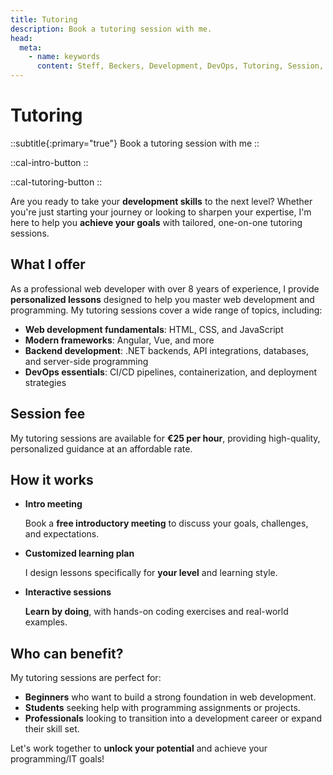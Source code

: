 ```yaml
---
title: Tutoring
description: Book a tutoring session with me.
head:
  meta:
    - name: keywords
      content: Steff, Beckers, Development, DevOps, Tutoring, Session, Tutor, Programming, Web development, Web, .NET, DevOps, Free, Intro meeting
---
```



# Tutoring

::subtitle{:primary="true"}
Book a tutoring session with me
::

<div class="flex flex-col sm:flex-row gap-4 mb-4">

::cal-intro-button
::

::cal-tutoring-button
::

</div>

Are you ready to take your **development skills** to the next level? Whether you're just starting your journey or looking to sharpen your expertise, I'm here to help you **achieve your goals** with tailored, one-on-one tutoring sessions.

## What I offer

As a professional web developer with over 8 years of experience, I provide **personalized lessons** designed to help you master web development and programming. My tutoring sessions cover a wide range of topics, including:

- **Web development fundamentals**: HTML, CSS, and JavaScript
- **Modern frameworks**: Angular, Vue, and more
- **Backend development**: .NET backends, API integrations, databases, and server-side programming
- **DevOps essentials**: CI/CD pipelines, containerization, and deployment strategies

## Session fee

My tutoring sessions are available for **€25 per hour**, providing high-quality, personalized guidance at an affordable rate.

## How it works

- **Intro meeting**
  
  Book a **free introductory meeting** to discuss your goals, challenges, and expectations.
- **Customized learning plan**
  
  I design lessons specifically for **your level** and learning style.
- **Interactive sessions**
  
  **Learn by doing**, with hands-on coding exercises and real-world examples.

## Who can benefit?

My tutoring sessions are perfect for:

- **Beginners** who want to build a strong foundation in web development.
- **Students** seeking help with programming assignments or projects.
- **Professionals** looking to transition into a development career or expand their skill set.

Let's work together to **unlock your potential** and achieve your programming/IT goals!
